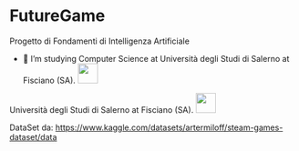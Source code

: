 # FutureGame

Progetto di Fondamenti di Intelligenza Artificiale

- 🔭 I’m studying Computer Science at Università degli Studi di Salerno at Fisciano (SA). [<img src="https://github.com/AlexthePredator/FutureGame/img/logoFutureGame.png" width="35" height="35"/>](https://www.unisa.it/)

Università degli Studi di Salerno at Fisciano (SA). [<img src="https://github.com/AlexthePredator/AlexthePredator/assets/104070975/73188b2a-87ec-402f-b59c-c879d96a2b5c" width="35" height="35"/>](https://www.unisa.it/)


DataSet da: https://www.kaggle.com/datasets/artermiloff/steam-games-dataset/data